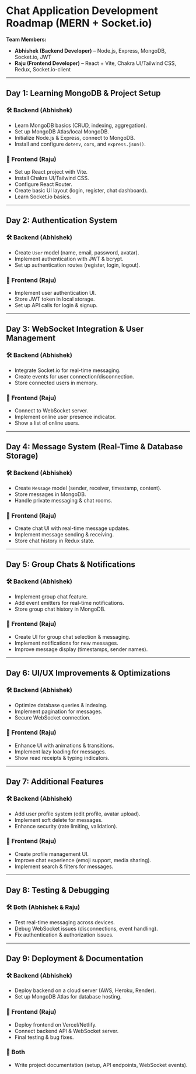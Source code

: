 # Chat Application Development Roadmap (MERN + Socket.io)
**Team Members:**  
- **Abhishek (Backend Developer)** – Node.js, Express, MongoDB, Socket.io, JWT  
- **Raju (Frontend Developer)** – React + Vite, Chakra UI/Tailwind CSS, Redux, Socket.io-client  

---

##  Day 1: Learning MongoDB & Project Setup  
### 🛠 Backend (Abhishek)
- Learn MongoDB basics (CRUD, indexing, aggregation).  
- Set up MongoDB Atlas/local MongoDB.  
- Initialize Node.js & Express, connect to MongoDB.  
- Install and configure `dotenv`, `cors`, and `express.json()`.  

### 🎨 Frontend (Raju)
- Set up React project with Vite.  
- Install Chakra UI/Tailwind CSS.  
- Configure React Router.  
- Create basic UI layout (login, register, chat dashboard).  
- Learn Socket.io basics.  

---

##  Day 2: Authentication System  
### 🛠 Backend (Abhishek)
- Create `User` model (name, email, password, avatar).  
- Implement authentication with JWT & bcrypt.  
- Set up authentication routes (register, login, logout).  

### 🎨 Frontend (Raju)
- Implement user authentication UI.  
- Store JWT token in local storage.  
- Set up API calls for login & signup.  

---

##  Day 3: WebSocket Integration & User Management  
### 🛠 Backend (Abhishek)
- Integrate Socket.io for real-time messaging.  
- Create events for user connection/disconnection.  
- Store connected users in memory.  

### 🎨 Frontend (Raju)
- Connect to WebSocket server.  
- Implement online user presence indicator.  
- Show a list of online users.  

---

##  Day 4: Message System (Real-Time & Database Storage)  
### 🛠 Backend (Abhishek)
- Create `Message` model (sender, receiver, timestamp, content).  
- Store messages in MongoDB.  
- Handle private messaging & chat rooms.  

### 🎨 Frontend (Raju)
- Create chat UI with real-time message updates.  
- Implement message sending & receiving.  
- Store chat history in Redux state.  

---

##  Day 5: Group Chats & Notifications  
### 🛠 Backend (Abhishek)
- Implement group chat feature.  
- Add event emitters for real-time notifications.  
- Store group chat history in MongoDB.  

### 🎨 Frontend (Raju)
- Create UI for group chat selection & messaging.  
- Implement notifications for new messages.  
- Improve message display (timestamps, sender names).  

---

##  Day 6: UI/UX Improvements & Optimizations  
### 🛠 Backend (Abhishek)
- Optimize database queries & indexing.  
- Implement pagination for messages.  
- Secure WebSocket connection.  

### 🎨 Frontend (Raju)
- Enhance UI with animations & transitions.  
- Implement lazy loading for messages.  
- Show read receipts & typing indicators.  

---

##  Day 7: Additional Features  
### 🛠 Backend (Abhishek)
- Add user profile system (edit profile, avatar upload).  
- Implement soft delete for messages.  
- Enhance security (rate limiting, validation).  

### 🎨 Frontend (Raju)
- Create profile management UI.  
- Improve chat experience (emoji support, media sharing).  
- Implement search & filters for messages.  

---

##  Day 8: Testing & Debugging  
### 🛠 Both (Abhishek & Raju)
- Test real-time messaging across devices.  
- Debug WebSocket issues (disconnections, event handling).  
- Fix authentication & authorization issues.  

---

##  Day 9: Deployment & Documentation  
### 🛠 Backend (Abhishek)
- Deploy backend on a cloud server (AWS, Heroku, Render).  
- Set up MongoDB Atlas for database hosting.  

### 🎨 Frontend (Raju)
- Deploy frontend on Vercel/Netlify.  
- Connect backend API & WebSocket server.  
- Final testing & bug fixes.  

### 📝 Both
- Write project documentation (setup, API endpoints, WebSocket events).  

